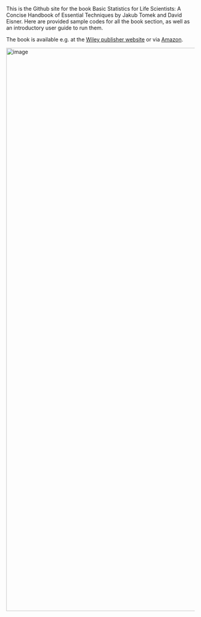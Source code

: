 This is the Github site for the book Basic Statistics for Life Scientists: A Concise Handbook of Essential Techniques by Jakub Tomek and David Eisner. Here are provided sample codes for all the book section, as well as an introductory user guide to run them.

The book is available e.g. at the [Wiley publisher website](https://www.wiley.com/en-us/Basic+Statistics+for+Life+Scientists%3A+A+Concise+Handbook+of+Essential+Techniques-p-9781394284962) or via [Amazon](https://www.amazon.co.uk/Basic-Statistics-Life-Scientists-Techniques/dp/1394284969).

<img width="997" height="1500" alt="image" src="https://github.com/user-attachments/assets/7f7ba0ce-ceed-46d8-98da-1bd53b74d007" />
